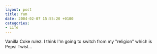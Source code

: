 ```yaml
---
layout: post
title: Yum
date: 2004-02-07 15:55:20 +0100
categories:
- Life
---
```

Vanilla Coke rulez. I think I'm going to switch from my "religion" which is Pepsi Twist...
